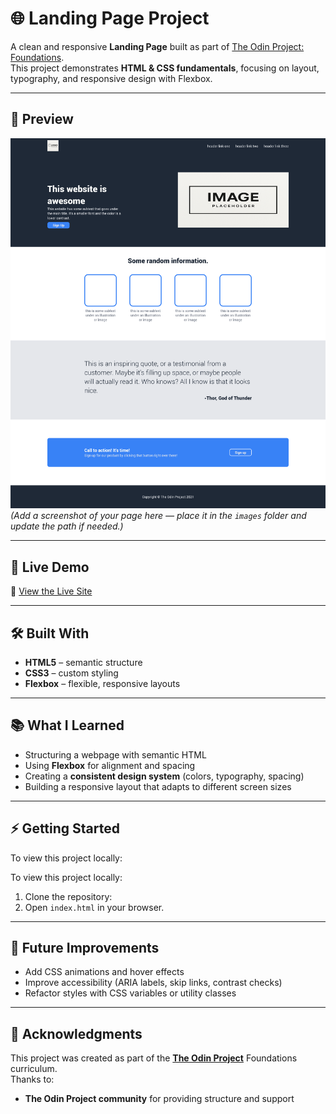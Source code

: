 # 🌐 Landing Page Project

A clean and responsive **Landing Page** built as part of [The Odin Project: Foundations](https://www.theodinproject.com/lessons/foundations-landing-page).  
This project demonstrates **HTML & CSS fundamentals**, focusing on layout, typography, and responsive design with Flexbox.

---

## 📸 Preview

![Landing Page Screenshot](./images/preview.png)  
*(Add a screenshot of your page here — place it in the `images` folder and update the path if needed.)*

---

## 🚀 Live Demo

🔗 [View the Live Site](https://empyreanbreaker.github.io/landing-page/)  

---

## 🛠️ Built With
- **HTML5** – semantic structure  
- **CSS3** – custom styling  
- **Flexbox** – flexible, responsive layouts  

---

## 📚 What I Learned
- Structuring a webpage with semantic HTML  
- Using **Flexbox** for alignment and spacing  
- Creating a **consistent design system** (colors, typography, spacing)  
- Building a responsive layout that adapts to different screen sizes  

---

## ⚡ Getting Started
To view this project locally:

To view this project locally:

1. Clone the repository:
2. Open `index.html` in your browser.

---

## 🎯 Future Improvements

* Add CSS animations and hover effects
* Improve accessibility (ARIA labels, skip links, contrast checks)
* Refactor styles with CSS variables or utility classes

---

## 🙌 Acknowledgments

This project was created as part of the **[The Odin Project](https://www.theodinproject.com/)** Foundations curriculum.  
Thanks to:  
- **The Odin Project community** for providing structure and support  
